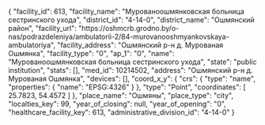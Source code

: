 {
    "facility_id": 613,
    "facility_name": "Мурованоошмянковская больница сестринского ухода",
    "district_id": "4-14-0",
    "district_name": "Ошмянский район",
    "facility_url": "https:\/\/oshmcrb.grodno.by\/o-nas\/podrazdeleniya\/ambulatorii-2\/84-murovanooshmyankovskaya-ambulatoriya",
    "facility_address": "Ошмянский р-н д. Мурованая Ошмянка",
    "facility_type": "0",
    "ap_1": "0",
    "name": "Мурованоошмянковская больница сестринского ухода",
    "state": "public institution",
    "stats": [],
    "med_id": 10214502,
    "address": "Ошмянский р-н д. Мурованая Ошмянка",
    "devices": [],
    "coord_x_y": {
        "crs": {
            "type": "name",
            "properties": {
                "name": "EPSG:4326"
            }
        },
        "type": "Point",
        "coordinates": [
            25.7823,
            54.4572
        ]
    },
    "place_name": "Ошмяны",
    "place_type": "city",
    "localties_key": 99,
    "year_of_closing": null,
    "year_of_opening": "0",
    "healthcare_facility_key": 613,
    "administrative_division_id": "4-14-0"
}
